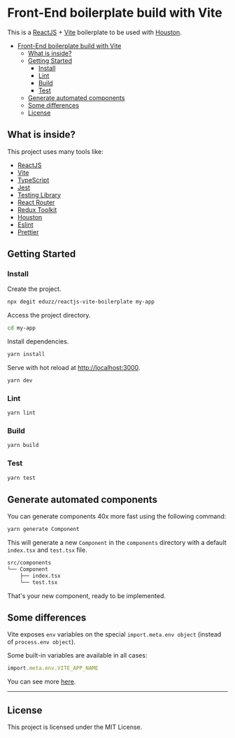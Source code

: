 # Front-End boilerplate build with Vite

This is a [ReactJS](https://reactjs.org) + [Vite](https://vitejs.dev) boilerplate to be used with [Houston](https://eduzz.github.io/houston/inicio).

- [Front-End boilerplate build with Vite](#front-end-boilerplate-build-with-vite)
  - [What is inside?](#what-is-inside)
  - [Getting Started](#getting-started)
    - [Install](#install)
    - [Lint](#lint)
    - [Build](#build)
    - [Test](#test)
  - [Generate automated components](#generate-automated-components)
  - [Some differences](#some-differences)
  - [License](#license)

## What is inside?

This project uses many tools like:

- [ReactJS](https://reactjs.org)
- [Vite](https://vitejs.dev)
- [TypeScript](https://www.typescriptlang.org)
- [Jest](https://jestjs.io)
- [Testing Library](https://testing-library.com)
- [React Router](https://reactrouter.com)
- [Redux Toolkit](https://redux-toolkit.js.org)
- [Houston](https://eduzz.github.io/houston/inicio)
- [Eslint](https://eslint.org)
- [Prettier](https://prettier.io)

## Getting Started

### Install

Create the project.

```bash
npx degit eduzz/reactjs-vite-boilerplate my-app
```

Access the project directory.

```bash
cd my-app
```

Install dependencies.

```bash
yarn install
```

Serve with hot reload at <http://localhost:3000>.

```bash
yarn dev
```

### Lint

```bash
yarn lint
```

### Build

```bash
yarn build
```

### Test

```bash
yarn test
```

## Generate automated components

You can generate components 40x more fast using the following command:

```bash
yarn generate Component
```

This will generate a new `Component` in the `components` directory with a default `index.tsx` and `test.tsx` file.

```bash
src/components
└── Component
    ├── index.tsx
    └── test.tsx
```

That's your new component, ready to be implemented.

## Some differences

Vite exposes `env` variables on the special `import.meta.env object` (instead of `process.env object`).

Some built-in variables are available in all cases:

```ts
import.meta.env.VITE_APP_NAME
```

You can see more [here](https://vitejs.dev/guide/env-and-mode.html).

---

## License

This project is licensed under the MIT License.
